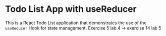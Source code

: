# Todo List App with useReducer

This is a React Todo List application that demonstrates the use of the `useReducer` Hook for state management.
Exercise 5 lab 4 -> exercise 14 lab 5

